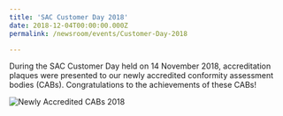 ```yaml
---
title: 'SAC Customer Day 2018'
date: 2018-12-04T00:00:00.000Z
permalink: /newsroom/events/Customer-Day-2018

---
```



During the SAC Customer Day held on 14 November 2018, accreditation plaques were presented to our newly accredited conformity assessment bodies (CABs). Congratulations to the achievements of these CABs!

![Newly Accredited CABs 2018](/images/press-release/documents/NewlyAccreditedCABs2018.jpg)
